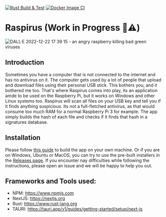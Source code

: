 [![Rust Build & Test](https://github.com/Benji377/Raspirus/actions/workflows/rust.yml/badge.svg)](https://github.com/Benji377/Raspirus/actions/workflows/rust.yml)
[![Docker Image CI](https://github.com/Benji377/Raspirus/actions/workflows/docker-image.yml/badge.svg)](https://github.com/Benji377/Raspirus/actions/workflows/docker-image.yml)
# Raspirus (Work in Progress :construction::warning:)
![DALL·E 2022-12-22 17 39 15 - an angry raspberry killing bad green viruses](https://user-images.githubusercontent.com/50681275/209184400-ede538b0-ac56-41d2-aaaf-dda0fe93bc5d.png)

## Introduction
Sometimes you have a computer that is not connected to the internet and has no antivirus on it. The computer gets used by a lot of people that upload and download files using their personal USB stick. This bothers you, and it bothered me too. That's where Raspirus comes into play, its an application amde to be used on the Raspberry Pi, but it works on Windows and other Linux systems too. Raspirus will scan all files on your USB key and tell you if it finds anything suspicious. Its not a full-fletched antivirus, as that would consume too much RAM for a normal Raspberry Pi 3 for example. The app simply builds the hash of each file and checks if it finds that hash in a signatures database.

## Installation
Please follow [this guide](https://github.com/Benji377/Raspirus/blob/main/docs/INSTALLATION.md) to build the app on your own machine. Or if you are on Windows, Ubuntu or MacOS, you can try to use the pre-built installers in the [Releases page](github.com/Benji377/Raspirus/releases/latest). If you encounter nay difficulties while following the instructions, please open an issue and we will be happy to help you out.

## Frameworks and Tools used:
- NPM: https://www.npmjs.com
- NextJS: https://nextjs.org
- Rust: https://www.rust-lang.org
- TAURI: https://tauri.app/v1/guides/getting-started/setup/next-js
